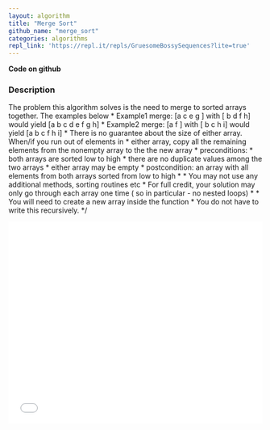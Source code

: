 ```yaml
---
layout: algorithm
title: "Merge Sort"
github_name: "merge_sort"
categories: algorithms
repl_link: 'https://repl.it/repls/GruesomeBossySequences?lite=true'
---
```

**Code on github**
 <a href="{{ site.data.social-media['github'].href }}{{ site.data.social-media['github'].id }}/{{page.github_name}}" title="{{ site.data.social-media['github'].title }}"><i class="fa {{ site.data.social-media['github'].fa-icon }}"></i></a>

### Description
The problem this algorithm solves is the need to merge to sorted arrays together. 
The examples below 
	 * Example1  merge: [a c e g ] with [ b d f h] would yield [a b c d e f g h] 
	 * Example2  merge: [a f  ] with [ b c  h i] would yield [a b c f h i] 
	 * There is no guarantee about the size of either array. When/if you run out of elements in 
	 * either array, copy all the remaining elements from the nonempty array to the the new array 
	 * preconditions:
	 *          both arrays are sorted low to high
	 *          there are no duplicate values among the two arrays
	 *          either array may be empty
	 * postcondition: an array with all elements from both arrays sorted from low to high
	 * 
	 * You may not use any additional methods, sorting routines etc
	 * For full credit, your solution may only go through each array one time ( so in particular - no nested loops)
	 * 
	 * You will need to create a new array inside the function
	 * You do not have to write this recursively. 
	 */

<iframe height="400px" width="100%" src="{{page.repl_link}}?lite=true" scrolling="no" frameborder="no" allowtransparency="true" allowfullscreen="true" sandbox="allow-forms allow-pointer-lock allow-popups allow-same-origin allow-scripts allow-modals"></iframe>

